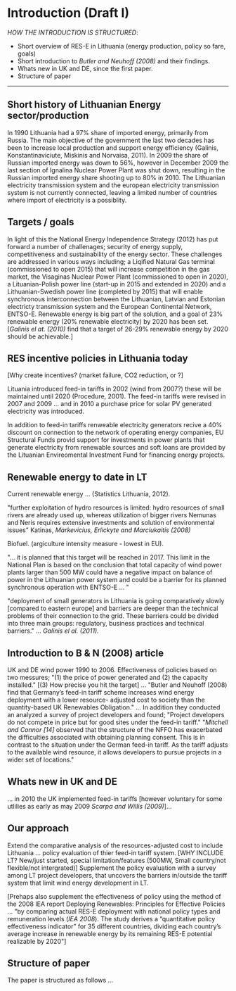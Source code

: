 # Introduction (Draft I)

*HOW THE INTRODUCTION IS STRUCTURED*:
* Short overview of RES-E in Lithuania (energy production, policy so fare, goals)
* Short introduction to *Butler and Neuhoff (2008)* and their findings.
* Whats new in UK and DE, since the first paper.
* Structure of paper

----------


## Short history of Lithuanian Energy sector/production
In 1990 Lithuania had a 97% share of imported energy, primarily from Russia. The main objective of the government the last two decades has been to increase local production and support energy efficiency (Galinis, Konstantinaviciute, Miskinis and Norvaisa, 2011). In 2009 the share of Russian imported energy was down to 56%, however in December 2009 the last section of Ignalina Nuclear Power Plant was shut down, resulting in the Russian imported energy share shooting up to 80% in 2010. The Lithuanian electricity transmission system and the european electricity transmission system is not currently connected, leaving a limited number of countries where import of electricity is a possiblity.

## Targets / goals
In light of this the National Energy Independence Strategy (2012) has put forward a number of challenages; security of energy supply, competitiveness and sustainability of the energy sector. These challenges are addressed in various ways including; a Liqified Natural Gas terminal (commissioned to open 2015) that will increase competition in the gas market, the Visaginas Nuclear Power Plant (commissioned to open in 2020), a Lituanian-Polish power line (start-up in 2015 and extended in 2020) and a Lithuanian-Swedish power line (completed by 2015) that will enable synchronous interconnection between the Lithuanian, Latvian and Estonian electricty transmission system and the European Continental Network, ENTSO-E. 
Renewable energy is big part of the solution, and a goal of 23% renewable energy (20% renewable electricity) by 2020 has been set. 
[*Galinis el at. (2010)* find that a target of 26-29% renewable energy by 2020 should be achievable.]

## RES incentive policies in Lithuania today
[Why create incentives? (market failure, CO2 reduction, or ?]

Lituania introduced feed-in tariffs in 2002 (wind from 2007?) these will be maintained until 2020 (Procedure, 2001). The feed-in tariffs were revised in 2007 and 2009 … and in 2010 a purchase price for solar PV generated electricity was introduced.

In addition to feed-in tariffs renweable electricity generators recive a 40% discount on connection to the network of operating energy companies, EU Structural Funds provid support for investments in power plants that generate electricity from renewable sources and soft loans are provided by the Lituanian Envireomental Investment Fund for financing energy projects.

## Renewable energy to date in LT
Current renewable energy … (Statistics Lithuania, 2012).

"further exploitation of hydro resources is limited: hydro resources of small rivers are already used up, whereas utilization of bigger rivers Nemunas and Neris requires extensive investments and solution of environmental issues" Katinas, *Markevicius, Erlickyte and Marciukaitis (2008)*

Biofuel. (argiculture intensity measure - lowest in EU).

"… it is planned that this target will be reached in 2017. This limit in the National Plan is based on the conclusion that total capacity of wind power plants larger than 500 MW could have a negative impact on balance of power in the Lithuanian power system and could be a barrier for its planned synchronous operation with ENTSO-E … "

"deployment of small generators in Lithuania is going comparatively slowly [compared to eastern europe] and barriers are deeper than the technical problems of their connection to the grid. These barriers could be divided into three main groups: regulatory, business practices and technical barriers." … *Galinis el al. (2011).*



## Introduction to B & N (2008) article
UK and DE wind power 1990 to 2006.
Effectiveness of policies based on two messures; "(1) the price of power generated and (2) the capacity installed."
[(3) How precise you hit the target]
…
"Butler and Neuhoff (2008) find that Germany’s feed-in tariff scheme increases wind energy deployment with a lower resource- adjusted cost to society than the quantity-based UK Renewables Obligation."
… 
In addition they conducted an analyzed a survey of project developers and found;
"Project developers do not compete in price but for good sites under the feed-in tariff."
"*Mitchell and Connor [14]* observed that the structure of the NFFO has exacerbated the difficulties associated with obtaining planning consent. This is in contrast to the situation under the German feed-in tariff. As the tariff adjusts to the available wind resource, it allows developers to pursue projects in a wider set of locations."

## Whats new in UK and DE
… in 2010 the UK implemented feed-in tariffs [however voluntary for some utlilies as early as may 2009 *Scarpa and Willis (2009)*]…

## Our approach
Extend the comparative analysis of the resources-adjusted cost to include Lithuania … policy evaluation of thier feed-in tariff system. [WHY INCLUDE LT? New/just started, special limitation/features (500MW, Small country/not flexible/not intergrated)]
Supplement the policy evaluation with a survey among LT project developers, that uncovers the barriers in/outside the tariff system that limit wind energy development in LT.

[Prehaps also supplement the effectiveness of policy using the method of the 2008 IEA report Deploying Renewables: Principles for Effective Policies … "by comparing actual RES-E deployment with national policy types and remuneration levels (*IEA 2008*). The study derives a “quantitative policy effectiveness indicator” for 35 different countries, dividing each country’s average increase in renewable energy by its remaining RES-E potential realizable by 2020"]

## Structure of paper
The paper is structured as follows …
